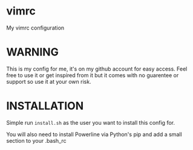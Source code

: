 vimrc
=====

My vimrc configuration

WARNING
=======

This is my config for me, it's on my github account for easy access. Feel free
to use it or get inspired from it but it comes with no guarentee or support so
use it at your own risk.

INSTALLATION
============

Simple run `install.sh` as the user you want to install this config for.

You will also need to install Powerline via Python's pip and add a small section
to your .bash_rc
